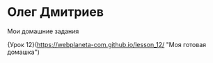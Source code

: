 # Олег Дмитриев
Мои домашние задания

{Урок 12}(https://webplaneta-com.github.io/lesson_12/ "Моя готовая домашка")
